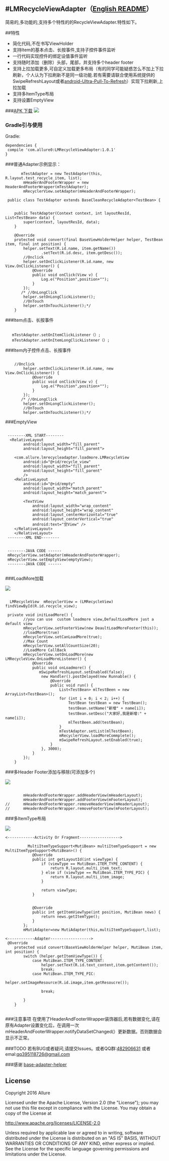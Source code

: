 #LMRecycleViewAdapter（[English README](https://github.com/Allure0/LMRecycleAdapter/blob/master/README.md)）
-------------
简易的,多功能的,支持多个特性的的RecycleViewAdapter.特性如下。

##特性

- 简化代码,不在书写ViewHolder
- 支持Item的基本点击、长按事件,支持子控件事件监听
- 一行代码实现控件的绑定设值事件监听
- 支持随时添加（删除）头部，尾部，并支持多个header footer
- 支持上拉加载更多,可自定义加载更多布局（有的同学可能疑惑怎么不加上下拉刷新，个人认为下拉刷新不是同一级功能.若有需要请联合使用系统提供的SwipeRefreshLayout或者[android-Ultra-Pull-To-Refresh](https://github.com/liaohuqiu/android-Ultra-Pull-To-Refresh)）实现下拉刷新,上拉加载
- 支持多ItemType布局
- 支持设置EmptyView

###[APK 下载](https://raw.githubusercontent.com/Allure0/LMRecycleAdapter/master/demo/sample-debug.apk)
![](https://raw.githubusercontent.com/Allure0/LMRecycleAdapter/master/demo/adapter_gif.gif)

### Gradle引与使用
Gradle:  
```
dependencies {
 compile 'com.allure0:LMRecycleViewAdapter:1.0.1'
}
```
###普通Adapter示例显示：

```
       mTestAdapter = new TestAdapter(this, R.layout.test_recycle_item, list);
        mHeaderAndFooterWrapper = new HeaderAndFooterWrapper(mTestAdapter);
        mRecyclerView.setAdapter(mHeaderAndFooterWrapper);
  
 public class TestAdapter extends BaseCleanRecycleAdapter<TestBean> {


    public TestAdapter(Context context, int layoutResId, List<TestBean> data) {
        super(context, layoutResId, data);
    }

    @Override
    protected void convert(final BaseViewHolderHelper helper, TestBean item, final int position) {
        helper.setText(R.id.name, item.getName())
                .setText(R.id.desc, item.getDesc());
        //Onclick
        helper.setOnClickListener(R.id.name, new View.OnClickListener() {
            @Override
            public void onClick(View v) {
                Log.e("Position",position+"");
            }
        });
       /* //OnLongClick
        helper.setOnLongClickListener();
        //OnTouch
        helper.setOnTouchListener();*/
    }

```
###Item点击、长按事件
```

   mTestAdapter.setOnItemClickListener（）;
   mTestAdapter.setOnItemLongClickListener（）;

```
###Item内子控件点击、长按事件
```

    //Onclick
        helper.setOnClickListener(R.id.name, new View.OnClickListener() {
            @Override
            public void onClick(View v) {
                Log.e("Position",position+"");
            }
        });
       /* //OnLongClick
        helper.setOnLongClickListener();
        //OnTouch
        helper.setOnTouchListener();*/

```

###EmptyView
```

 --------XML START--------
  <RelativeLayout
        android:layout_width="fill_parent"
        android:layout_height="fill_parent">

    <com.allure.lmrecycleadapter.loadmore.LMRecycleView
        android:id="@+id/recycle_view"
        android:layout_width="fill_parent"
        android:layout_height="fill_parent"
        />
    <RelativeLayout
        android:id="@+id/empty"
        android:layout_width="match_parent"
        android:layout_height="match_parent">

        <TextView
            android:layout_width="wrap_content"
            android:layout_height="wrap_content"
            android:layout_centerHorizontal="true"
            android:layout_centerVertical="true"
            android:text="空View" />
    </RelativeLayout>
    </RelativeLayout>
 --------XML END--------
 
 
 --------JAVA CODE ------
 mRecyclerView.setAdapter(mHeaderAndFooterWrapper);
 mRecyclerView.setEmptyView(emptyView);
 --------JAVA CODE ------
 
```

###LoadMore加载

![](demo/loadmore.gif)

```
       
  LMRecycleView  mRecyclerView = (LMRecycleView) findViewById(R.id.recycle_view);

 private void initLoadMore() {
        //you can use  custom loadmore view,DefaultLoadMore just a default view
        mRecyclerView.setFooterView(new DeaultLoadMoreFooter(this));
        //loadMore(true)
        mRecyclerView.setCanLoadMore(true);
        //Max Count
        mRecyclerView.setAllCountSize(20);
        //LoadMore CallBack
        mRecyclerView.setOnLoadMore(new LMRecycleView.OnLoadMoreListener() {
            @Override
            public void onLoadmore() {
               mSwipeRefreshLayout.setEnabled(false);
                new Handler().postDelayed(new Runnable() {
                    @Override
                    public void run() {
                        List<TestBean> mlTestBeen = new ArrayList<TestBean>();
                        for (int i = 0; i < 2; i++) {
                            TestBean testBean = new TestBean();
                            testBean.setName("新增" + name[i]);
                            testBean.setDesc("大家好,我是新增:" + name[i]);
                            mlTestBeen.add(testBean);
                        }
                        mTestAdapter.setList(mlTestBeen);
                        mRecyclerView.loadMoreCommplete();
                        mSwipeRefreshLayout.setEnabled(true);
                    }
                }, 3000);
            }
        });
    }
```
###多Header Footer添加与移除(可添加多个)

![](normal.gif)

```

        mHeaderAndFooterWrapper.addHeaderView(mHeaderLayout);
        mHeaderAndFooterWrapper.addFooterView(mFooterLayout);
//      mHeaderAndFooterWrapper.removeHeaderView(mHeaderLayout);
//      mHeaderAndFooterWrapper.removeFooterView(mFooterLayout);
```
###多ItemType布局

![](demo/muti.gif)

```
<------------Activity Or Fragment------------------>

          MultiItemTypeSupport<MutiBean> multiItemTypeSupport = new MultiItemTypeSupport<MutiBean>() {
            @Override
            public int getLayoutId(int viewType) {
                if (viewType == MutiBean.ITEM_TYPE_CONTENT) {
                    return R.layout.multi_item_text;
                } else if (viewType == MutiBean.ITEM_TYPE_PIC) {
                    return R.layout.multi_item_image;
                }

                return viewType;
            }


            @Override
            public int getItemViewType(int position, MutiBean news) {
                return news.getItemType();
            }
        };
        mMutiAdapter=new MutiAdapter(this,multiItemTypeSupport,list);
        
<------------Adapter------------------>
 @Override
    protected void convert(BaseViewHolderHelper helper, MutiBean item, int position) {
        switch (helper.getItemViewType()) {
            case MutiBean.ITEM_TYPE_CONTENT:
                helper.setText(R.id.text_content,item.getContent());
                break;
            case MutiBean.ITEM_TYPE_PIC:
                helper.setImageResource(R.id.image,item.getResoucre());

                break;

        }
    }    
        
```
###注意事项
在使用了HeaderAndFooterWrapper装饰器后,若有数据变化,请在原有Adapter设置变化后，在调用一次mHeaderAndFooterWrapper.notifyDataSetChanged(）更新数据。否则数据会显示不正常。

###TODO
若有BUG或者疑问,请提交Issues。或者QQ群:[482906631]()
或者emal:[qq395118726@gmail.com]()

###感谢
[base-adapter-helper](https://github.com/JoanZapata/base-adapter-helper)


## License
Copyright 2016 Allure

Licensed under the Apache License, Version 2.0 (the "License");
you may not use this file except in compliance with the License.
You may obtain a copy of the License at

   http://www.apache.org/licenses/LICENSE-2.0

Unless required by applicable law or agreed to in writing, software
distributed under the License is distributed on an "AS IS" BASIS,
WITHOUT WARRANTIES OR CONDITIONS OF ANY KIND, either express or implied.
See the License for the specific language governing permissions and
limitations under the License.
